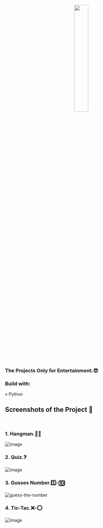 <div align='center'><img style="width:30%" src='https://github.com/Aashishh1/Games/assets/118424908/691943da-48d1-4f50-be47-cce6730b439c'/></div>

### The Projects Only for Entertainment.😎

<h3>Build with:</h3>

» Python 
<br>

<h2>Screenshots of the Project 📸</h2>
<br>

### 1.  Hangman.🧍‍♂️
![image](https://github.com/Aashishh1/Games/assets/118424908/f362f283-bb05-4c16-bf3c-e7bdd0430709)

### 2.  Quiz.❓
![image](https://github.com/Aashishh1/Games/assets/118424908/37121da3-e60d-4082-af6a-8bf8f9d49df4)

### 3. Gusses Number.1️⃣-🔟
![guess-the-number](https://github.com/Aashishh1/Games/assets/118424908/883d3c5d-7d86-4c96-8e0f-602f3cae97ff)

### 4. Tic-Tac.❌-⭕
![image](https://github.com/Aashishh1/Games/assets/118424908/f633905a-86cb-4d24-92d9-fb97c31fe0a2)
